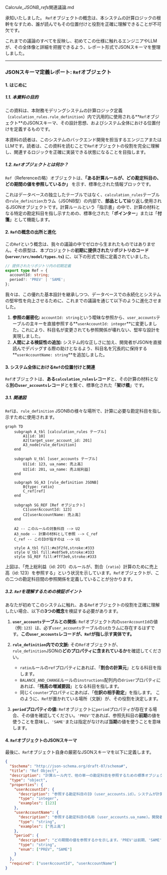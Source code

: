 Calc*rule_JSONB_refs*関連議論.md

承知いたしました。
`Ref`オブジェクトの概念は、本システムの計算ロジックの根幹をなすため、誰が読んでもその位置付けと役割を正確に理解できることが不可欠です。

これまでの議論のすべてを反映し、初めてこの仕様に触れるエンジニアやLLMが、その全体像と詳細を把握できるよう、レポート形式でJSONスキーマを整理しました。

---

### **JSONスキーマ定義レポート: `Ref`オブジェクト**

#### **1. はじめに**

##### **1.1. 本資料の目的**

この資料は、本財務モデリングシステムの計算ロジック定義（`calculation_rules.rule_definition`）内で汎用的に使用される\*\*`Ref`オブジェクト\*\*のJSONスキーマ、その設計思想、およびシステム全体における位置付けを定義するものです。

本資料の読者は、このシステムのバックエンド開発を担当するエンジニアまたはLLMです。読者は、この資料を読むことで`Ref`オブジェクトの役割を完全に理解し、関連するロジックを正確に実装できる状態になることを目指します。

##### **1.2. `Ref`オブジェクトとは何か？**

`Ref`（Referenceの略）オブジェクトは、**「ある計算ルールが、どの勘定科目の、どの期間の値を参照しているか」** を示す、標準化された情報ブロックです。

これはデータベースの独立したテーブルではなく、`calculation_rules`テーブルの`rule_definition`カラム（JSONB型）の内部で、**部品として**繰り返し使用されるJSONオブジェクトです。計算ルールという「指示書」の中で、計算の材料となる特定の勘定科目を指し示すための、標準化された「**ポインター**」または「**付箋**」として機能します。

#### **2. `Ref`の概念の出所と進化**

この`Ref`という概念は、我々の議論の中でゼロから生まれたものではありません。その原型は、本プロジェクトの**初期に提供されたリポジトリのコード (`server/src/model/types.ts`)** に、以下の形式で既に定義されていました。

```typescript
// 提供されたリポジトリ内の初期定義
export type Ref = {
  accountId: string;
  period?: 'PREV' | 'SAME';
};
```

我々は、この優れた基本設計を継承しつつ、データベースでの永続化とシステムの堅牢性を向上させるために、これまでの議論を通じて以下のように進化させました。

1.  **参照の厳密化:** `accountId: string`という曖昧な参照から、`user_accounts`テーブルの主キーを直接参照する\*\*`userAccountId: integer`\*\*に変更しました。これにより、科目名が変更されても参照関係が壊れない、堅牢な設計を実現しました。
2.  **人間による検証性の追加:** システム的な正しさに加え、開発者がJSONを直接読んでデバッグする際の助けとなるよう、科目名を冗長的に保持する\*\*`userAccountName: string`\*\*を追加しました。

#### **3. システム全体における`Ref`の位置付けと関連**

`Ref`オブジェクトは、**ある`calculation_rules`レコード**と、その計算の材料となる**別の`user_accounts`レコード**とを繋ぐ、標準化された「**架け橋**」です。

##### **3.1. 関連図**

`Ref`は、`rule_definition` JSONBの様々な場所で、計算に必要な勘定科目を指し示すために使用されます。

```mermaid
graph TD
    subgraph A_tbl [calculation_rules テーブル]
        A1[id: 10]
        A2[target_user_account_id: 201]
        A3_node[rule_definition]
    end

    subgraph U_tbl [user_accounts テーブル]
        U1[id: 123, ua_name: 売上高]
        U2[id: 201, ua_name: 売上総利益]
    end

    subgraph SG_A3 [rule_definition JSONB]
        B{type: ratio}
        C_ref[ref]
    end

    subgraph SG_REF [Ref オブジェクト]
        C1[userAccountId: 123]
        C2[userAccountName: 売上高]
    end

    A2 -- このルールの対象科目 --> U2
    A3_node -- 計算の材料として参照 --> C_ref
    C_ref -- このIDが指すのは --> U1

    style A_tbl fill:#e3f2fd,stroke:#333
    style U_tbl fill:#e8f5e9,stroke:#333
    style SG_REF fill:#fff3e0,stroke:#333

```

上図は、「売上総利益（id: 201）のルールが、割合（`ratio`）計算のために売上高（id: 123）を参照する」という状況を示しています。`Ref`オブジェクトが、この二つの勘定科目間の参照関係を定義していることが分かります。

##### **3.2. `Ref`を理解するための検証ポイント**

あなたが初めてこのシステムに触れ、ある`Ref`オブジェクトの役割を正確に理解したい場合、以下の**3つの概念**を検証する必要があります。

1.  **`user_accounts`テーブルとの関係:**
    `Ref`オブジェクト内の`userAccountId`の値（例: `123`）は、必ず`user_accounts`テーブルの`id`カラムに存在するはずです。**この`user_accounts`レコードが、`Ref`が指し示す実体です。**

2.  **`rule_definition`内での文脈:**
    その`Ref`オブジェクトが、`rule_definition`JSONの**どのプロパティに含まれているか**を確認してください。
    - `ratio`ルールの`ref`プロパティにあれば、「**割合の計算元**」となる科目を指します。
    - `BALANCE_AND_CHANGE`ルールの`instructions`配列内の`driver`プロパティにあれば、「**残高の増減要因**」となる科目を指します。
    - 同じく`counter`プロパティにあれば、「**仕訳の相手勘定**」を指します。
      このように、`Ref`が置かれている場所（文脈）が、その役割を決定します。

3.  **`period`プロパティの値:**
    `Ref`オブジェクトに`period`プロパティが存在する場合、その値を確認してください。`'PREV'`であれば、参照先科目の**前期**の値を使うことを意味し、`'SAME'`または指定がなければ**当期**の値を使うことを意味します。

#### **4. `Ref`オブジェクトのJSONスキーマ**

最後に、`Ref`オブジェクト自身の厳密なJSONスキーマを以下に定義します。

```json
{
  "$schema": "http://json-schema.org/draft-07/schema#",
  "title": "Ref Object",
  "description": "計算ルール内で、他の単一の勘定科目を参照するための標準オブジェクトです。",
  "type": "object",
  "properties": {
    "userAccountId": {
      "description": "参照する勘定科目のID (user_accounts.id)。システムが計算時に使用する、不変の主キーです。",
      "type": "integer",
      "examples": [123]
    },
    "userAccountName": {
      "description": "参照する勘定科目の名称 (user_accounts.ua_name)。開発者がJSONを直接確認する際の可読性向上のための冗長データです。アプリケーションは、この値がuserAccountIdに対応する科目名と一致していることを保証する責務を負います。",
      "type": "string",
      "examples": ["売上高"]
    },
    "period": {
      "description": "どの期間の値を参照するかを示します。'PREV'は前期、'SAME'は当期を意味します。指定がない場合は'SAME'として解釈されます。",
      "type": "string",
      "enum": ["PREV", "SAME"]
    }
  },
  "required": ["userAccountId", "userAccountName"]
}
```
